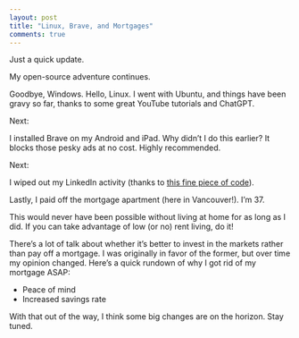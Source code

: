 ```yaml
---
layout: post
title: "Linux, Brave, and Mortgages"
comments: true
---
```

Just a quick update.

My open-source adventure continues.

Goodbye, Windows. Hello, Linux. I went with Ubuntu, and things have been gravy so far, thanks to some great YouTube tutorials and ChatGPT.

Next:

I installed Brave on my Android and iPad. Why didn’t I do this earlier? It blocks those pesky ads at no cost. Highly recommended.

Next:

<p>
  I wiped out my LinkedIn activity (thanks to 
  <a href="https://github.com/onceiwasadev/delete-linkedin-activity" target="_blank" rel="noopener noreferrer">
    this fine piece of code</a>).
</p>

Lastly, I paid off the mortgage apartment (here in Vancouver!). I’m 37.

This would never have been possible without living at home for as long as I did. If you can take advantage of low (or no) rent living, do it!

There’s a lot of talk about whether it’s better to invest in the markets rather than pay off a mortgage. I was originally in favor of the former, but over time my opinion changed. Here’s a quick rundown of why I got rid of my mortgage ASAP:

<ul> 
<li>Peace of mind</li> 
<li>Increased savings rate</li> 
</ul>

With that out of the way, I think some big changes are on the horizon. Stay tuned.
